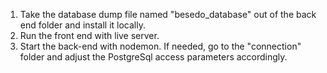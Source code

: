 1. Take the database dump file named "besedo_database" out of the back end folder and install it locally.
2. Run the front end with live server.
3. Start the back-end with nodemon. If needed, go to the "connection" folder and adjust the PostgreSql access parameters accordingly.
